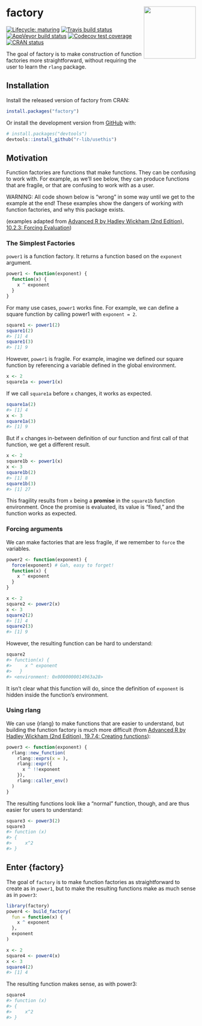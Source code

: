 
<!-- README.md is generated from README.Rmd. Please edit that file -->

# factory <img src='man/figures/factory.png' align="right" height="138.5" />

<!-- badges: start -->

[![Lifecycle:
maturing](https://img.shields.io/badge/lifecycle-maturing-blue.svg)](https://www.tidyverse.org/lifecycle/#maturing)
[![Travis build
status](https://travis-ci.org/jonthegeek/factory.svg?branch=master)](https://travis-ci.org/jonthegeek/factory)
[![AppVeyor build
status](https://ci.appveyor.com/api/projects/status/github/jonthegeek/factory?branch=master&svg=true)](https://ci.appveyor.com/project/jonthegeek/factory)
[![Codecov test
coverage](https://codecov.io/gh/jonthegeek/factory/branch/master/graph/badge.svg)](https://codecov.io/gh/jonthegeek/factory?branch=master)
[![CRAN
status](https://www.r-pkg.org/badges/version/factory)](https://CRAN.R-project.org/package=factory)
<!-- badges: end -->

The goal of factory is to make construction of function factories more
straightforward, without requiring the user to learn the `rlang`
package.

## Installation

Install the released version of factory from CRAN:

``` r
install.packages("factory")
```

Or install the development version from
[GitHub](https://github.com/jonthegeek/factory) with:

``` r
# install.packages("devtools")
devtools::install_github("r-lib/usethis")
```

## Motivation

Function factories are functions that make functions. They can be
confusing to work with. For example, as we’ll see below, they can
produce functions that are fragile, or that are confusing to work with
as a user.

WARNING: All code shown below is “wrong” in some way until we get to the
example at the end\! These examples show the dangers of working with
function factories, and why this package exists.

(examples adapted from [Advanced R by Hadley Wickham (2nd
Edition), 10.2.3: Forcing
Evaluation](https://adv-r.hadley.nz/function-factories.html#forcing-evaluation))

### The Simplest Factories

`power1` is a function factory. It returns a function based on the
`exponent` argument.

``` r
power1 <- function(exponent) {
  function(x) {
    x ^ exponent
  }
}
```

For many use cases, `power1` works fine. For example, we can define a
square function by calling power1 with `exponent = 2`.

``` r
square1 <- power1(2)
square1(2)
#> [1] 4
square1(3)
#> [1] 9
```

However, `power1` is fragile. For example, imagine we defined our square
function by referencing a variable defined in the global environment.

``` r
x <- 2
square1a <- power1(x)
```

If we call `square1a` before `x` changes, it works as expected.

``` r
square1a(2)
#> [1] 4
x <- 3
square1a(3)
#> [1] 9
```

But if `x` changes in-between definition of our function and first call
of that function, we get a different result.

``` r
x <- 2
square1b <- power1(x)
x <- 3
square1b(2)
#> [1] 8
square1b(3)
#> [1] 27
```

This fragility results from `x` being a **promise** in the `square1b`
function environment. Once the promise is evaluated, its value is
“fixed,” and the function works as expected.

### Forcing arguments

We can make factories that are less fragile, if we remember to `force`
the variables.

``` r
power2 <- function(exponent) {
  force(exponent) # Gah, easy to forget!
  function(x) {
    x ^ exponent
  }
}

x <- 2
square2 <- power2(x)
x <- 3
square2(2)
#> [1] 4
square2(3)
#> [1] 9
```

However, the resulting function can be hard to understand:

``` r
square2
#> function(x) {
#>     x ^ exponent
#>   }
#> <environment: 0x0000000014963a28>
```

It isn’t clear what this function will do, since the definition of
`exponent` is hidden inside the function’s environment.

### Using rlang

We can use {rlang} to make functions that are easier to understand, but
building the function factory is much more difficult (from [Advanced R
by Hadley Wickham (2nd Edition), 19.7.4: Creating
functions](https://adv-r.hadley.nz/quasiquotation.html#new-function)):

``` r
power3 <- function(exponent) {
  rlang::new_function(
    rlang::exprs(x = ), 
    rlang::expr({
      x ^ !!exponent
    }), 
    rlang::caller_env()
  )
}
```

The resulting functions look like a “normal” function, though, and are
thus easier for users to understand:

``` r
square3 <- power3(2)
square3
#> function (x) 
#> {
#>     x^2
#> }
```

## Enter {factory}

The goal of `factory` is to make function factories as straightforward
to create as in `power1`, but to make the resulting functions make as
much sense as in `power3`:

``` r
library(factory)
power4 <- build_factory(
  fun = function(x) {
    x ^ exponent
  },
  exponent
)

x <- 2
square4 <- power4(x)
x <- 3
square4(2)
#> [1] 4
```

The resulting function makes sense, as with power3:

``` r
square4
#> function (x) 
#> {
#>     x^2
#> }
```
